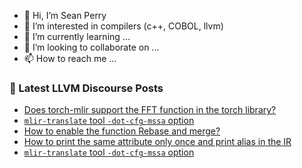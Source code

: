 - 👋 Hi, I’m Sean Perry
- 👀 I’m interested in compilers (c++, COBOL, llvm)
- 🌱 I’m currently learning ...
- 💞️ I’m looking to collaborate on ...
- 📫 How to reach me ...

<!---
s66perry/s66perry is a ✨ special ✨ repository because its `README.md` (this file) appears on your GitHub profile.
You can click the Preview link to take a look at your changes.
--->
### 📕 Latest LLVM Discourse Posts

<!-- DISCOURSE-LLVM:START -->
- [Does torch-mlir support the FFT function in the torch library?](https://discourse.llvm.org/t/does-torch-mlir-support-the-fft-function-in-the-torch-library/74426#post_2)
- [`mlir-translate` tool `-dot-cfg-mssa` option](https://discourse.llvm.org/t/mlir-translate-tool-dot-cfg-mssa-option/74425#post_4)
- [How to enable the function Rebase and merge?](https://discourse.llvm.org/t/how-to-enable-the-function-rebase-and-merge/73990#post_7)
- [How to print the same attribute only once and print alias in the IR](https://discourse.llvm.org/t/how-to-print-the-same-attribute-only-once-and-print-alias-in-the-ir/74423#post_2)
- [`mlir-translate` tool `-dot-cfg-mssa` option](https://discourse.llvm.org/t/mlir-translate-tool-dot-cfg-mssa-option/74425#post_3)
<!-- DISCOURSE-LLVM:END -->
